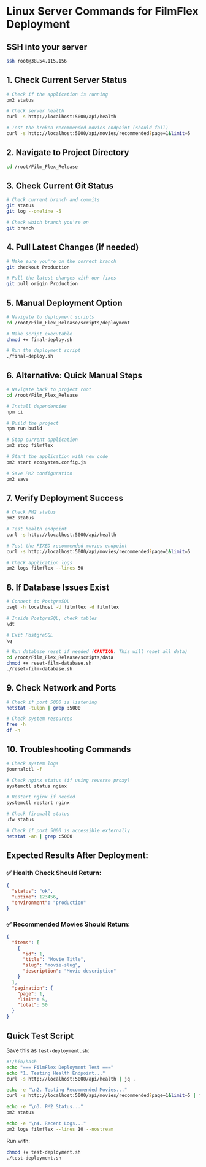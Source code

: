 # Linux Server Commands for FilmFlex Deployment

## SSH into your server
```bash
ssh root@38.54.115.156
```

## 1. Check Current Server Status
```bash
# Check if the application is running
pm2 status

# Check server health
curl -s http://localhost:5000/api/health

# Test the broken recommended movies endpoint (should fail)
curl -s http://localhost:5000/api/movies/recommended?page=1&limit=5
```

## 2. Navigate to Project Directory
```bash
cd /root/Film_Flex_Release
```

## 3. Check Current Git Status
```bash
# Check current branch and commits
git status
git log --oneline -5

# Check which branch you're on
git branch
```

## 4. Pull Latest Changes (if needed)
```bash
# Make sure you're on the correct branch
git checkout Production

# Pull the latest changes with our fixes
git pull origin Production
```

## 5. Manual Deployment Option
```bash
# Navigate to deployment scripts
cd /root/Film_Flex_Release/scripts/deployment

# Make script executable
chmod +x final-deploy.sh

# Run the deployment script
./final-deploy.sh
```

## 6. Alternative: Quick Manual Steps
```bash
# Navigate back to project root
cd /root/Film_Flex_Release

# Install dependencies
npm ci

# Build the project
npm run build

# Stop current application
pm2 stop filmflex

# Start the application with new code
pm2 start ecosystem.config.js

# Save PM2 configuration
pm2 save
```

## 7. Verify Deployment Success
```bash
# Check PM2 status
pm2 status

# Test health endpoint
curl -s http://localhost:5000/api/health

# Test the FIXED recommended movies endpoint
curl -s http://localhost:5000/api/movies/recommended?page=1&limit=5

# Check application logs
pm2 logs filmflex --lines 50
```

## 8. If Database Issues Exist
```bash
# Connect to PostgreSQL
psql -h localhost -U filmflex -d filmflex

# Inside PostgreSQL, check tables
\dt

# Exit PostgreSQL
\q

# Run database reset if needed (CAUTION: This will reset all data)
cd /root/Film_Flex_Release/scripts/data
chmod +x reset-film-database.sh
./reset-film-database.sh
```

## 9. Check Network and Ports
```bash
# Check if port 5000 is listening
netstat -tulpn | grep :5000

# Check system resources
free -h
df -h
```

## 10. Troubleshooting Commands
```bash
# Check system logs
journalctl -f

# Check nginx status (if using reverse proxy)
systemctl status nginx

# Restart nginx if needed
systemctl restart nginx

# Check firewall status
ufw status

# Check if port 5000 is accessible externally
netstat -an | grep :5000
```

## Expected Results After Deployment:

### ✅ Health Check Should Return:
```json
{
  "status": "ok",
  "uptime": 123456,
  "environment": "production"
}
```

### ✅ Recommended Movies Should Return:
```json
{
  "items": [
    {
      "id": 1,
      "title": "Movie Title",
      "slug": "movie-slug",
      "description": "Movie description"
    }
  ],
  "pagination": {
    "page": 1,
    "limit": 5,
    "total": 50
  }
}
```

## Quick Test Script
Save this as `test-deployment.sh`:
```bash
#!/bin/bash
echo "=== FilmFlex Deployment Test ==="
echo "1. Testing Health Endpoint..."
curl -s http://localhost:5000/api/health | jq .

echo -e "\n2. Testing Recommended Movies..."
curl -s http://localhost:5000/api/movies/recommended?page=1&limit=5 | jq .

echo -e "\n3. PM2 Status..."
pm2 status

echo -e "\n4. Recent Logs..."
pm2 logs filmflex --lines 10 --nostream
```

Run with:
```bash
chmod +x test-deployment.sh
./test-deployment.sh
```
